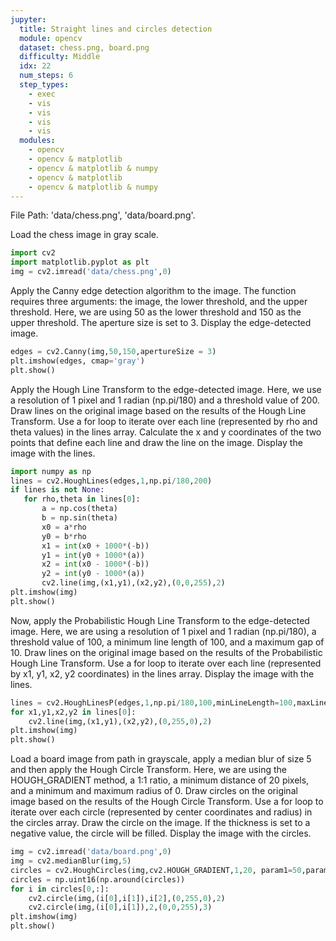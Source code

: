 ```yaml
---
jupyter:
  title: Straight lines and circles detection
  module: opencv
  dataset: chess.png, board.png
  difficulty: Middle
  idx: 22
  num_steps: 6
  step_types:
    - exec
    - vis
    - vis
    - vis
    - vis
  modules: 
    - opencv 
    - opencv & matplotlib
    - opencv & matplotlib & numpy
    - opencv & matplotlib
    - opencv & matplotlib & numpy
---
```


File Path: 'data/chess.png', 'data/board.png'.

Load the chess image in gray scale.
```python
import cv2
import matplotlib.pyplot as plt
img = cv2.imread('data/chess.png',0)
```

Apply the Canny edge detection algorithm to the image. The function requires three arguments: the image, the lower threshold, and the upper threshold. Here, we are using 50 as the lower threshold and 150 as the upper threshold. The aperture size is set to 3. Display the edge-detected image.
```python
edges = cv2.Canny(img,50,150,apertureSize = 3)
plt.imshow(edges, cmap='gray')
plt.show()
```

Apply the Hough Line Transform to the edge-detected image. Here, we use a resolution of 1 pixel and 1 radian (np.pi/180) and a threshold value of 200. Draw lines on the original image based on the results of the Hough Line Transform. Use a for loop to iterate over each line (represented by rho and theta values) in the lines array. Calculate the x and y coordinates of the two points that define each line and draw the line on the image. Display the image with the lines.
```python
import numpy as np
lines = cv2.HoughLines(edges,1,np.pi/180,200)
if lines is not None:
   for rho,theta in lines[0]:
       a = np.cos(theta)
       b = np.sin(theta)
       x0 = a*rho
       y0 = b*rho
       x1 = int(x0 + 1000*(-b))
       y1 = int(y0 + 1000*(a))
       x2 = int(x0 - 1000*(-b))
       y2 = int(y0 - 1000*(a))
       cv2.line(img,(x1,y1),(x2,y2),(0,0,255),2)
plt.imshow(img)
plt.show()
```

Now, apply the Probabilistic Hough Line Transform to the edge-detected image. Here, we are using a resolution of 1 pixel and 1 radian (np.pi/180), a threshold value of 100, a minimum line length of 100, and a maximum gap of 10. Draw lines on the original image based on the results of the Probabilistic Hough Line Transform. Use a for loop to iterate over each line (represented by x1, y1, x2, y2 coordinates) in the lines array. Display the image with the lines.
```python
lines = cv2.HoughLinesP(edges,1,np.pi/180,100,minLineLength=100,maxLineGap=10)
for x1,y1,x2,y2 in lines[0]:
    cv2.line(img,(x1,y1),(x2,y2),(0,255,0),2)
plt.imshow(img)
plt.show()
```

Load a board image from path in grayscale, apply a median blur of size 5 and then apply the Hough Circle Transform. Here, we are using the HOUGH_GRADIENT method, a 1:1 ratio, a minimum distance of 20 pixels, and a minimum and maximum radius of 0. Draw circles on the original image based on the results of the Hough Circle Transform. Use a for loop to iterate over each circle (represented by center coordinates and radius) in the circles array. Draw the circle on the image. If the thickness is set to a negative value, the circle will be filled. Display the image with the circles.
```python
img = cv2.imread('data/board.png',0)
img = cv2.medianBlur(img,5)
circles = cv2.HoughCircles(img,cv2.HOUGH_GRADIENT,1,20, param1=50,param2=30,minRadius=0,maxRadius=0)
circles = np.uint16(np.around(circles))
for i in circles[0,:]:
    cv2.circle(img,(i[0],i[1]),i[2],(0,255,0),2)
    cv2.circle(img,(i[0],i[1]),2,(0,0,255),3)
plt.imshow(img)
plt.show()
```